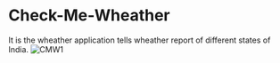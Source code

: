 # Check-Me-Wheather
It is the wheather application tells wheather report of different states of India.
![CMW1](https://github.com/Beyound3d/Check-Me-Wheather/assets/129869652/dae38824-aeae-43d6-a513-6c134141c8d2)
